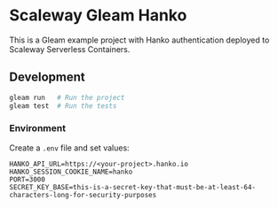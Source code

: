 # Scaleway Gleam Hanko

This is a Gleam example project with Hanko authentication deployed to Scaleway Serverless Containers.

## Development

```sh
gleam run   # Run the project
gleam test  # Run the tests
```

### Environment

Create a `.env` file and set values:

```
HANKO_API_URL=https://<your-project>.hanko.io
HANKO_SESSION_COOKIE_NAME=hanko
PORT=3000
SECRET_KEY_BASE=this-is-a-secret-key-that-must-be-at-least-64-characters-long-for-security-purposes
```
